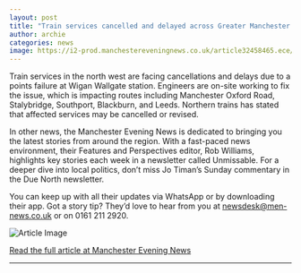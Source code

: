 ```yaml
---
layout: post
title: "Train services cancelled and delayed across Greater Manchester following points failure"
author: archie
categories: news
image: https://i2-prod.manchestereveningnews.co.uk/article32458465.ece/ALTERNATES/s1200/1_SGP_NEC_151224ASHINGTON04JPG.jpg
---
```

Train services in the north west are facing cancellations and delays due to a points failure at Wigan Wallgate station. Engineers are on-site working to fix the issue, which is impacting routes including Manchester Oxford Road, Stalybridge, Southport, Blackburn, and Leeds. Northern trains has stated that affected services may be cancelled or revised. 

In other news, the Manchester Evening News is dedicated to bringing you the latest stories from around the region. With a fast-paced news environment, their Features and Perspectives editor, Rob Williams, highlights key stories each week in a newsletter called Unmissable. For a deeper dive into local politics, don’t miss Jo Timan’s Sunday commentary in the Due North newsletter. 

You can keep up with all their updates via WhatsApp or by downloading their app. Got a story tip? They’d love to hear from you at newsdesk@men-news.co.uk or on 0161 211 2920.

![Article Image](https://i2-prod.manchestereveningnews.co.uk/article32458465.ece/ALTERNATES/s1200/1_SGP_NEC_151224ASHINGTON04JPG.jpg)

[Read the full article at Manchester Evening News](https://www.manchestereveningnews.co.uk/news/greater-manchester-news/train-services-cancelled-delayed-across-32750366)

---
